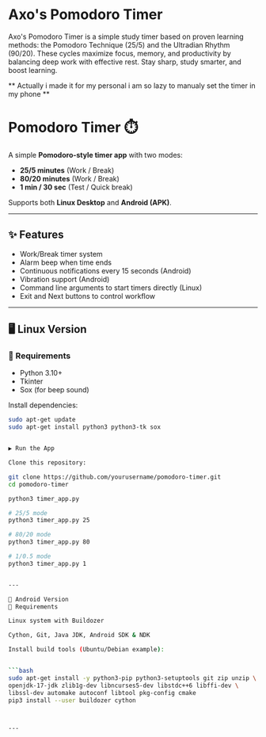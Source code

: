 # Axo's Pomodoro Timer
Axo's Pomodoro Timer is a simple study timer based on proven learning methods: the Pomodoro Technique (25/5) and the Ultradian Rhythm (90/20). These cycles maximize focus, memory, and productivity by balancing deep work with effective rest. Stay sharp, study smarter, and boost learning.

** Actually i made it for my personal i am so lazy to manualy set the timer in my phone ** 


# Pomodoro Timer ⏱️  

A simple **Pomodoro-style timer app** with two modes:  
- **25/5 minutes** (Work / Break)  
- **80/20 minutes** (Work / Break)  
- **1 min / 30 sec** (Test / Quick break)  

Supports both **Linux Desktop** and **Android (APK)**.  

---

## ✨ Features
- Work/Break timer system  
- Alarm beep when time ends  
- Continuous notifications every 15 seconds (Android)  
- Vibration support (Android)  
- Command line arguments to start timers directly (Linux)  
- Exit and Next buttons to control workflow  

---

## 🖥️ Linux Version  

### 🔧 Requirements
- Python 3.10+  
- Tkinter  
- Sox (for beep sound)  

Install dependencies:

```bash
sudo apt-get update
sudo apt-get install python3 python3-tk sox


▶️ Run the App

Clone this repository:

git clone https://github.com/yourusername/pomodoro-timer.git
cd pomodoro-timer

python3 timer_app.py

# 25/5 mode
python3 timer_app.py 25

# 80/20 mode
python3 timer_app.py 80

# 1/0.5 mode
python3 timer_app.py 1


---

📱 Android Version
🔧 Requirements

Linux system with Buildozer

Cython, Git, Java JDK, Android SDK & NDK

Install build tools (Ubuntu/Debian example):


```bash
sudo apt-get install -y python3-pip python3-setuptools git zip unzip \
openjdk-17-jdk zlib1g-dev libncurses5-dev libstdc++6 libffi-dev \
libssl-dev automake autoconf libtool pkg-config cmake
pip3 install --user buildozer cython



---
